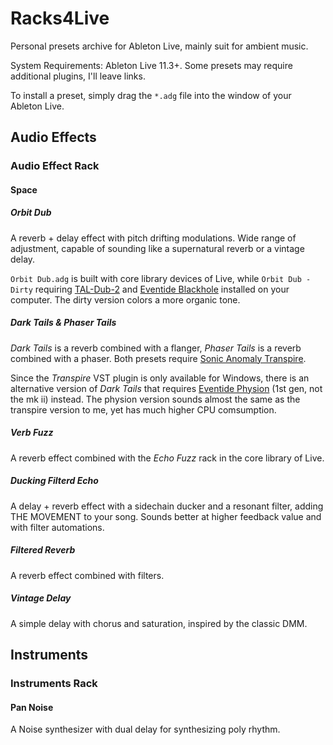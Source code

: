 # Racks4Live

Personal presets archive for Ableton Live, mainly suit for ambient music.

System Requirements: Ableton Live 11.3+. Some presets may require additional plugins, I'll leave links.

To install a preset, simply drag the ```*.adg``` file into the window of your Ableton Live.

## Audio Effects

### Audio Effect Rack

#### Space

##### Orbit Dub

A reverb + delay effect with pitch drifting modulations. Wide range of adjustment, capable of sounding like a supernatural reverb or a vintage delay.

```Orbit Dub.adg``` is built with core library devices of Live, while ```Orbit Dub - Dirty``` requiring [TAL-Dub-2](https://tal-software.com/products/tal-dub) and [Eventide Blackhole](https://www.eventideaudio.com/plug-ins/blackhole/) installed on your computer. The dirty version colors a more organic tone.

##### Dark Tails & Phaser Tails

*Dark Tails* is a reverb combined with a flanger, *Phaser Tails* is a reverb combined with a phaser. Both presets require [Sonic Anomaly Transpire](https://plugins4free.com/plugin/2777/).

Since the *Transpire* VST plugin is only available for Windows, there is an alternative version of *Dark Tails* that requires [Eventide Physion](https://www.eventideaudio.com/plug-ins/physion/) (1st gen, not the mk ii) instead. The physion version sounds almost the same as the transpire version to me, yet has much higher CPU comsumption.

##### Verb Fuzz

A reverb effect combined with the *Echo Fuzz* rack in the core library of Live.

##### Ducking Filterd Echo

A delay + reverb effect with a sidechain ducker and a resonant filter, adding THE MOVEMENT to your song. Sounds better at higher feedback value and with filter automations.

##### Filtered Reverb

A reverb effect combined with filters.

##### Vintage Delay

A simple delay with chorus and saturation, inspired by the classic DMM.

## Instruments

### Instruments Rack

#### Pan Noise

A Noise synthesizer with dual delay for synthesizing poly rhythm.
